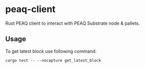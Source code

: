 # peaq-client

Rust PEAQ client to interact with PEAQ Substrate node & pallets.

## Usage

To get latest block use following command:

```shell
cargo test -- --nocapture get_latest_block
```
